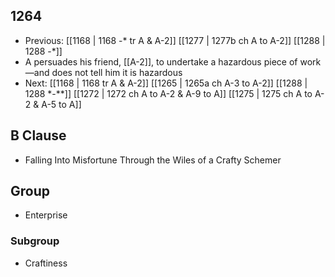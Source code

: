 ## 1264
- Previous: [[1168 | 1168 -* tr A &amp; A-2]] [[1277 | 1277b ch A to A-2]] [[1288 | 1288 -*]] 
- A persuades his friend, [[A-2]], to undertake a hazardous piece of work—and does not tell him it is hazardous
- Next: [[1168 | 1168 tr A &amp; A-2]] [[1265 | 1265a ch A-3 to A-2]] [[1288 | 1288 *-**]] [[1272 | 1272 ch A to A-2 &amp; A-9 to A]] [[1275 | 1275 ch A to A-2 &amp; A-5 to A]] 

## B Clause
- Falling Into Misfortune Through the Wiles of a Crafty Schemer

## Group
- Enterprise

### Subgroup
- Craftiness

